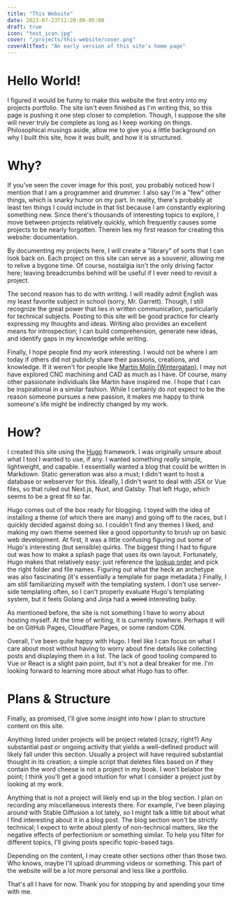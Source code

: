 ```yaml
---
title: "This Website"
date: 2023-07-23T11:28:00-05:00
draft: true
icon: "test_icon.jpg"
cover: "/projects/this-website/cover.png"
coverAltText: "An early version of this site's home page"
---
```


# Hello World!

I figured it would be funny to make this website the first entry into my projects portfolio. The site isn't even finished as I'm writing this, so this page is pushing it one step closer to completion. Though, I suppose the site will never truly be complete as long as I keep working on things. Philosophical musings aside, allow me to give you a little background on why I built this site, how it was built, and how it is structured.

# Why?

If you've seen the cover image for this post, you probably noticed how I mention that I am a programmer and drummer. I also say I'm a "few" other things, which is snarky humor on my part. In reality, there's probably at least ten things I could include in that list because I am constantly exploring something new. Since there's thousands of interesting topics to explore, I move between projects relatively quickly, which frequently causes some projects to be nearly forgotten. Therein lies my first reason for creating this website: documentation. 

By documenting my projects here, I will create a "library" of sorts that I can look back on. Each project on this site can serve as a souvenir, allowing me to relive a bygone time. Of course, nostalgia isn't the only driving factor here; leaving breadcrumbs behind will be useful if I ever need to revisit a project.

The second reason has to do with writing. I will readily admit English was my least favorite subject in school (sorry, Mr. Garrett). Though, I still recognize the great power that lies in written communication, particularly for technical subjects. Posting to this site will be good practice for clearly expressing my thoughts and ideas. Writing also provides an excellent means for introspection; I can build comprehension, generate new ideas, and identify gaps in my knowledge while writing. 

Finally, I hope people find my work interesting. I would not be where I am today if others did not publicly share their passions, creations, and knowledge. If it weren't for people like [Martin Molin (Wintergatan)](https://www.youtube.com/channel/UCcXhhVwCT6_WqjkEniejRJQ), I may not have explored CNC machining and CAD as much as I have. Of course, many other passionate individuals like Martin have inspired me. I hope that I can be inspirational in a similar fashion. While I certainly do not expect to be the reason someone pursues a new passion, it makes me happy to think someone's life might be indirectly changed by my work.

# How?

I created this site using the [Hugo](https://gohugo.io/) framework. I was originally unsure about what I tool I wanted to use, if any. I wanted something *really* simple, lightweight, and capable. I essentially wanted a blog that could be written in Markdown. Static generation was also a must; I didn't want to host a database or webserver for this. Ideally, I didn't want to deal with JSX or Vue files, so that ruled out Next.js, Nuxt, and Gatsby. That left Hugo, which seems to be a great fit so far.

Hugo comes out of the box ready for blogging. I toyed with the idea of installing a theme (of which there are many) and going off to the races, but I quickly decided against doing so. I couldn't find any themes I liked, and making my own theme seemed like a good opportunity to brush up on basic web development. At first, it was a little confusing figuring out some of Hugo's interesting (but sensible) quirks. The biggest thing I had to figure out was how to make a splash page that uses its own layout. Fortunately, Hugo makes that relatively easy: just reference the [lookup order](https://gohugo.io/templates/lookup-order/) and pick the right folder and file names. Figuring out what the heck an archetype was also fascinating (it's essentially a template for page metadata.) Finally, I am still familiarizing myself with the templating system. I don't use server-side templating often, so I can't properly evaluate Hugo's templating system, but it feels Golang and Jinja had a ~~weird~~ interesting baby.

As mentioned before, the site is not something I have to worry about hosting myself. At the time of writing, it is currently nowhere. Perhaps it will be on GitHub Pages, Cloudflare Pages, or some random CDN.

Overall, I've been quite happy with Hugo. I feel like I can focus on what I care about most without having to worry about fine details like collecting posts and displaying them in a list. The lack of good tooling compared to Vue or React is a slight pain point, but it's not a deal breaker for me. I'm looking forward to learning more about what Hugo has to offer.

# Plans & Structure

Finally, as promised, I'll give some insight into how I plan to structure content on this site.

Anything listed under projects will be project related (crazy, right?) Any substantial past or ongoing activity that yields a well-defined product will likely fall under this section. Usually a project will have required substantial thought in its creation; a simple script that deletes files based on if they contain the word cheese is not a project in my book. I won't belabor the point; I think you'll get a good intuition for what I consider a project just by looking at my work.

Anything that is not a project will likely end up in the blog section. I plan on recording any miscellaneous interests there. For example, I've been playing around with Stable Diffusion a lot lately, so I might talk a little bit about what I find interesting about it in a blog post. The blog section won't be strictly technical; I expect to write about plenty of non-technical matters, like the negative effects of perfectionism or something similar. To help you filter for different topics, I'll giving posts specific topic-based tags.

Depending on the content, I may create other sections other than those two. Who knows, maybe I'll upload drumming videos or something. This part of the website will be a lot more personal and less like a portfolio.

That's all I have for now. Thank you for stopping by and spending your time with me.

